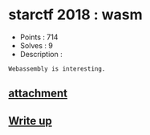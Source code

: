 # starctf 2018 : wasm

- Points : 714
- Solves : 9
- Description :
```
Webassembly is interesting.
```

## [attachment](wasm.7z)

## [Write up](writeup.md)
